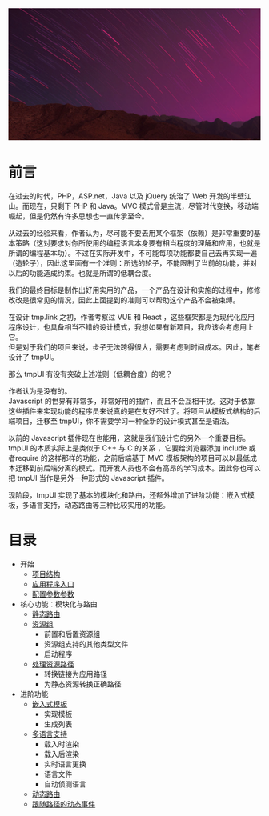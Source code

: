 <img src="./img/image3.jpg" />

# 前言
在过去的时代，PHP，ASP.net，Java 以及 jQuery 统治了 Web 开发的半壁江山。而现在，只剩下 PHP 和 Java。MVC 模式曾是主流，尽管时代变换，移动端崛起，但是仍然有许多思想也一直传承至今。

从过去的经验来看，作者认为，尽可能不要去用某个框架（依赖）是非常重要的基本策略（这对要求对你所使用的编程语言本身要有相当程度的理解和应用，也就是所谓的编程基本功）。不过在实际开发中，不可能每项功能都要自己去再实现一遍（造轮子），因此这里面有一个准则：所选的轮子，不能限制了当前的功能，并对以后的功能造成约束。也就是所谓的低耦合度。

我们的最终目标是制作出好用实用的产品，一个产品在设计和实施的过程中，修修改改是很常见的情况，因此上面提到的准则可以帮助这个产品不会被束缚。

在设计 tmp.link 之初，作者考察过 VUE 和 React ，这些框架都是为现代化应用程序设计，也具备相当不错的设计模式，我想如果有新项目，我应该会考虑用上它。  
但是对于我们的项目来说，步子无法跨得很大，需要考虑到时间成本。因此，笔者设计了 tmpUI。  

那么 tmpUI 有没有突破上述准则（低耦合度）的呢？  

作者认为是没有的。  
Javascript 的世界有非常多，非常好用的插件，而且不会互相干扰。这对于依靠这些插件来实现功能的程序员来说真的是在友好不过了。将项目从模板式结构的后端项目，迁移至 tmpUI，你不需要学习一种全新的设计模式甚至是语法。

以前的 Javascript 插件现在也能用，这就是我们设计它的另外一个重要目标。  
tmpUI 的本质实际上是类似于 C++ 与 C 的关系 ，它要给浏览器添加 include 或者require 的这样那样的功能，之前后端基于 MVC 模板架构的项目可以以最低成本迁移到前后端分离的模式。而开发人员也不会有高昂的学习成本。因此你也可以把 tmpUI 当作是另外一种形式的 Javascript 插件。

现阶段，tmpUI 实现了基本的模块化和路由，还额外增加了进阶功能：嵌入式模板，多语言支持，动态路由等三种比较实用的功能。

# 目录
* 开始
  * [项目结构](./struct.md)
  * [应用程序入口](./main.md)
  * [配置参数参数](./params.md)
* 核心功能：模块化与路由
  * [静态路由](./route.md)
  * [资源组](./resource.md)
    * 前置和后置资源组
    * 资源组支持的其他类型文件
    * 启动程序
  * [处理资源路径](./url.md)
    * 转换链接为应用路径
    * 为静态资源转换正确路径
* 进阶功能
  * [嵌入式模板](./temp.md)
    * 实现模板
    * 生成列表
  * [多语言支持](./i18n.md)
    * 载入时渲染
    * 载入后渲染
    * 实时语言更换
    * 语言文件
    * 自动侦测语言
  * [动态路由](./route-dynamic.md)
  * [跟随路径的动态事件](./route-dynamic-event.md)
  
